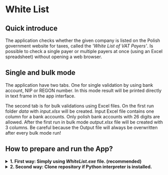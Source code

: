 # White List

## Quick introduce
The application checks whether the given company is listed on the Polish government website for taxes,
called the <i>'White List of VAT Payers'</i>. Is possible to check a single payer or multiple payers at once
(using an Excel spreadsheet) without opening a web browser.

## Single and bulk mode

The application have two tabs. One for single validation by using bank account, NIP or REGON number.
In this mode result will be printed directly in text frame in the app interface.

The second tab is for bulk validations using Excel files. On the first run folder <i>data</i> with 
<i>input.xlsx</i> will be created. Input Excel file contains one column for a bank accounts. Only polish
bank accounts with 26 digits are allowed. After the first run in bulk mode <i>output.xlsx</i> file will 
be created with 3 columns. Be careful because the Output file will always be overwritten after 
every bulk mode run!

## How to prepare and run the App?

<details>
<summary><b>1. First way: Simply using <i>WhiteList.exe</i> file. (recommended)</b></summary>

1. Copy <i>WhiteList.exe</i> file from <i>dist</i> folder and run it.
2. Excel files with bulk files will be available in folder <i>data</i> which will be made in the same
directory where <i>WhiteList.exe</i> is.
</details>

<details>
<summary><b>2. Second way: Clone repository if Python interpreter is installed.</b></summary>


1. Clone this project.
2. You need to have installed Python 3 (the script was developed on version 3.11).
3. Create a virtual environment and install requirements:
- go to the folder where you cloned the project from the repository
~~~Windows PowerShell
PS> cd "path_with_cloned_project"
~~~
- create a virtual environment
~~~Windows PowerShell
PS> python -m venv venv
~~~
- activate it
~~~Windows PowerShell
PS> venv\Scripts\activate
~~~
- ensure you are using a virtual environment by checking the prefix (venv) in your console and
then install the requirements
~~~Windows PowerShell
(venv) PS> python -m pip install -r requirements.txt
~~~
4. Run the "<i>main.py</i>" file.
5. Other Python files '<i>(...).py</i>' shouldn't be launched directly.
6. Excel files with bulk results will be available in folder <i>data</i>.
</details>
